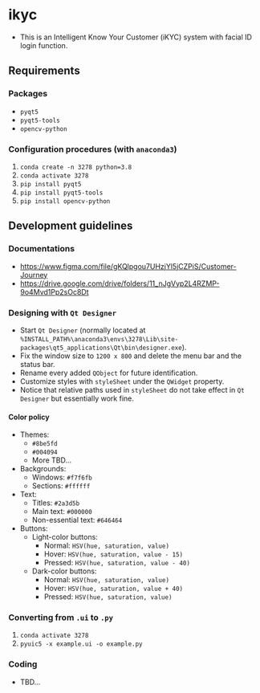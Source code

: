 # ikyc
* This is an Intelligent
Know Your Customer (iKYC) system with facial ID login function.
## Requirements
### Packages
* `pyqt5`
* `pyqt5-tools`
* `opencv-python`
### Configuration procedures (with `anaconda3`)
1. `conda create -n 3278 python=3.8`
2. `conda activate 3278`
3. `pip install pyqt5`
4. `pip install pyqt5-tools`
5. `pip install opencv-python`
## Development guidelines
### Documentations
* https://www.figma.com/file/gKQlpgou7UHzjYl5jCZPiS/Customer-Journey
* https://drive.google.com/drive/folders/11_nJgVyp2L4RZMP-9o4Mvd1Pp2sOc8Dt
### Designing with `Qt Designer`
* Start `Qt Designer` (normally located at `%INSTALL_PATH%\anaconda3\envs\3278\Lib\site-packages\qt5_applications\Qt\bin\designer.exe`).
* Fix the window size  to `1200 x 800` and delete the menu bar and the status bar. 
* Rename every added `QObject` for future identification. 
* Customize styles with `styleSheet` under the `QWidget` property. 
* Notice that relative paths used in `styleSheet` do not take effect in `Qt Designer` but essentially work fine. 
#### Color policy
* Themes:
  * `#8be5fd`
  * `#004094`
  * More TBD...
* Backgrounds:
  * Windows: `#f7f6fb`
  * Sections: `#ffffff`
* Text: 
  * Titles: `#2a3d5b`
  * Main text: `#000000`
  * Non-essential text: `#646464`
* Buttons:
  * Light-color buttons: 
    * Normal: `HSV(hue, saturation, value)`
    * Hover: `HSV(hue, saturation, value - 15)`
    * Pressed: `HSV(hue, saturation, value - 40)`
  * Dark-color buttons: 
    * Normal: `HSV(hue, saturation, value)`
    * Hover: `HSV(hue, saturation, value + 40)`
    * Pressed: `HSV(hue, saturation, value)`
### Converting from `.ui` to `.py`
1. `conda activate 3278`
2. `pyuic5 -x example.ui -o example.py`
### Coding
* TBD...